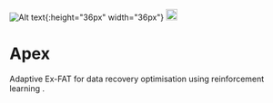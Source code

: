 ![Alt text](n_apex/src/Apex-Utility/APEX%20logo.png?raw=true "Title"){:height="36px" width="36px"}
<img src="n_apex/src/Apex-Utility/APEX%20logo.png" alt="drawing" style="width:20;"/>
# Apex
Adaptive Ex-FAT for data recovery optimisation using reinforcement learning .
